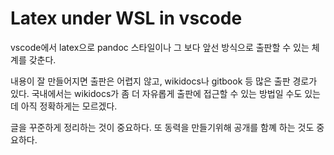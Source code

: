 # Latex under WSL in vscode 

vscode에서 latex으로 pandoc 스타일이나 그 보다 앞선 방식으로 출판할 수 있는 체계를 갖춘다. 

내용이 잘 만들어지면 출판은 어렵지 않고, wikidocs나 gitbook 등 많은 출판 경로가 있다. 
국내에서는 wikidocs가 좀 더 자유롭게 출판에 접근할 수 있는 방법일 수도 있는데 아직 
정확하게는 모르겠다. 

글을 꾸준하게 정리하는 것이 중요하다. 또 동력을 만들기위해 공개를 함꼐 하는 것도 중요하다. 






